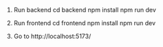 1. Run backend
cd backend
npm install
npm run dev

2. Run frontend
cd frontend
npm install
npm run dev

3. Go to 
http://localhost:5173/